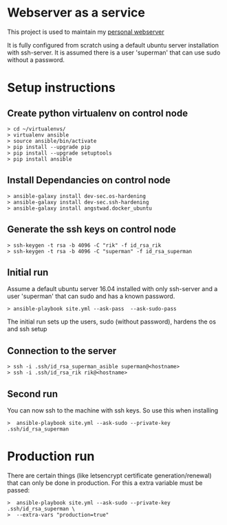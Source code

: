 # Webserver as a service

This project is used to maintain my [personal webserver](https://crescit.nl)

It is fully configured from scratch using a default ubuntu server installation
with ssh-server. It is assumed there is a user 'superman' that can use sudo
without a password.

# Setup instructions

## Create python virtualenv on control node

    > cd ~/virtualenvs/
    > virtualenv ansible
    > source ansible/bin/activate
    > pip install --upgrade pip
    > pip install --upgrade setuptools
    > pip install ansible

## Install Dependancies on control node

    > ansible-galaxy install dev-sec.os-hardening  
    > ansible-galaxy install dev-sec.ssh-hardening
    > ansible-galaxy install angstwad.docker_ubuntu

## Generate the ssh keys on control node

    > ssh-keygen -t rsa -b 4096 -C "rik" -f id_rsa_rik
    > ssh-keygen -t rsa -b 4096 -C "superman" -f id_rsa_superman

## Initial run

Assume a default ubuntu server 16.04 installed with only ssh-server and a user
'superman' that can sudo and has a known password.

    > ansible-playbook site.yml --ask-pass  --ask-sudo-pass

The initial run sets up the users, sudo (without password), hardens the os and
ssh setup

## Connection to the server
    > ssh -i .ssh/id_rsa_superman_asible superman@<hostname>
    > ssh -i .ssh/id_rsa_rik rik@<hostname>

## Second run

You can now ssh to the machine with ssh keys. So use this when installing

    >  ansible-playbook site.yml --ask-sudo --private-key .ssh/id_rsa_superman

# Production run

There are certain things (like letsencrypt certificate generation/renewal) that
can only be done in production. For this a extra variable must be passed:

    >  ansible-playbook site.yml --ask-sudo --private-key .ssh/id_rsa_superman \
    >  --extra-vars "production=true"
